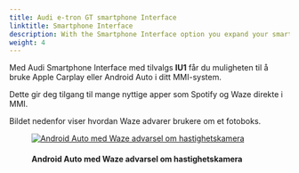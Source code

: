 ```yaml
---
title: Audi e-tron GT smartphone Interface
linktitle: Smartphone Interface
description: With the Smartphone Interface option you expand your smartphone in to the MMI system
weight: 4
---
```

<!-- markdownlint-disable MD033 -->
Med Audi Smartphone Interface med tilvalgs **IU1** får du muligheten til å bruke Apple Carplay eller Android Auto i ditt MMI-system.

Dette gir deg tilgang til mange nyttige apper som Spotify og Waze direkte i MMI.

Bildet nedenfor viser hvordan Waze advarer brukere om et fotoboks.


<figure>
    <a href="https://media.electrichasgoneaudi.net/multimedia/models/e-tron-gt/technology/uiandoperations/smartphoneinterface/speedcam.jpg">
        <img src="https://media.electrichasgoneaudi.net/multimedia/models/e-tron-gt/technology/uiandoperations/smartphoneinterface/speedcams.jpg"
        alt="Android Auto med Waze advarsel om hastighetskamera" title="Android Auto med Waze advarsel om hastighetskamera">
    </a>
    <figcaption><h4>Android Auto med Waze advarsel om hastighetskamera</h4></figcaption>
</figure>
